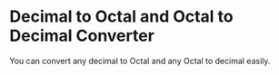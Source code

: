 # Decimal to Octal and Octal to Decimal Converter
You can convert any decimal to Octal and any Octal to decimal easily.
